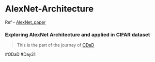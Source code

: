 # AlexNet-Architecture

Ref - [AlexNet_paper](https://github.com/Zinwaiyan274/AlexNet-Architecture/blob/main/Paper.pdf) 

### Exploring AlexNet Architecture and applied in CIFAR dataset

> This is the part of the journey of [ODaD](https://github.com/Zinwaiyan274/One-DS-a-day)

#ODaD
#Day31

